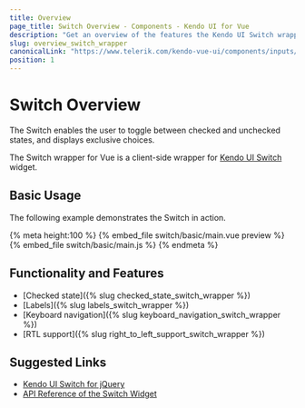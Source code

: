 ```yaml
---
title: Overview
page_title: Switch Overview - Components - Kendo UI for Vue
description: "Get an overview of the features the Kendo UI Switch wrapper for Vue delivers and use the component in Vue projects."
slug: overview_switch_wrapper
canonicalLink: "https://www.telerik.com/kendo-vue-ui/components/inputs/switch/"
position: 1
---
```


<div><WrapperBanner link="/kendo-vue-ui/components/inputs/switch/"></WrapperBanner></div>    

# Switch Overview

The Switch enables the user to toggle between checked and unchecked states, and displays exclusive choices.

The Switch wrapper for Vue is a client-side wrapper for [Kendo UI Switch](https://docs.telerik.com/kendo-ui/api/javascript/ui/switch) widget.

<div data-component="StartFreeTrialSection"></div>

## Basic Usage

The following example demonstrates the Switch in action.

{% meta height:100 %}
{% embed_file switch/basic/main.vue preview %}
{% embed_file switch/basic/main.js %}
{% endmeta %}

## Functionality and Features

* [Checked state]({% slug checked_state_switch_wrapper %})
* [Labels]({% slug labels_switch_wrapper %})
* [Keyboard navigation]({% slug keyboard_navigation_switch_wrapper %})
* [RTL support]({% slug right_to_left_support_switch_wrapper %})

## Suggested Links

* [Kendo UI Switch for jQuery](https://docs.telerik.com/kendo-ui/controls/editors/switch/overview)
* [API Reference of the Switch Widget](https://docs.telerik.com/kendo-ui/api/javascript/ui/switch)
